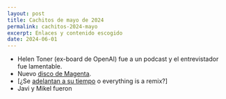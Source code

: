```yaml
---
layout: post
title: Cachitos de mayo de 2024
permalink: cachitos-2024-mayo
excerpt: Enlaces y contenido escogido
date: 2024-06-01
---
```


- Helen Toner (ex-board de OpenAI) fue a un podcast y el entrevistador fue lamentable. 
- Nuevo [disco de Magenta](https://open.spotify.com/intl-es/album/0HW9HpXzElTKhAOcF5OJo5?si=NSxuzru5RMS7kfV0wYP0Ew).
- [¿Se [adelantan a su tiempo](https://x.com/wessiedutoit/status/1795113163320402398) o everything is a remix?]
- Javi y Mikel fueron 